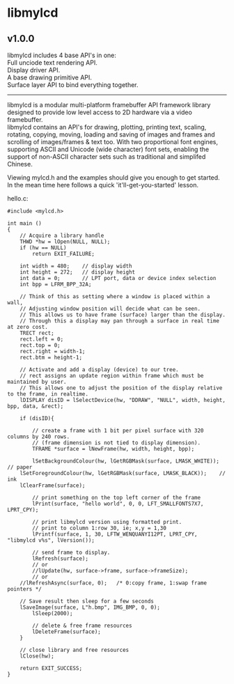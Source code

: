 
# libmylcd
## v1.0.0

libmylcd includes 4 base API's in one:<br/>
    Full unciode text rendering API.<br/>
    Display driver API.<br/>
    A base drawing primitive API.<br/>
    Surface layer API to bind everything together.<br/>



---


libmylcd is a modular multi-platform framebuffer API framework library designed to provide 
low level access to 2D hardware via a video framebuffer.<br/>
libmylcd contains an API's for drawing, plotting, printing text, scaling, rotating, copying,
moving, loading and saving of images and frames and scrolling of images/frames & text too.
With two proportional font engines, supporting ASCII and Unicode (wide character) font sets,
enabling the support of non-ASCII character sets such as traditional and simplifed Chinese.


Viewing mylcd.h and the examples should give you enough to get started.
In the mean time here follows a quick 'it'll-get-you-started' lesson.



hello.c:
```
#include <mylcd.h>

int main ()
{
    // Acquire a library handle
    THWD *hw = lOpen(NULL, NULL);
    if (hw == NULL)
    	return EXIT_FAILURE;

    int width = 480;	// display width
    int height = 272;	// display height
    int data = 0;		// LPT port, data or device index selection
    int bpp = LFRM_BPP_32A;

    // Think of this as setting where a window is placed within a wall,
    // Adjusting window position will decide what can be seen.
    // This allows us to have frame (surface) larger than the display.
    // Through this a display may pan through a surface in real time at zero cost.
    TRECT rect;	
    rect.left = 0;
    rect.top = 0;
    rect.right = width-1;
    rect.btm = height-1;
    
    // Activate and add a display (device) to our tree.
    // rect assigns an update region within frame which must be maintained by user.
    // This allows one to adjust the position of the display relative to the frame, in realtime.
    lDISPLAY disID = lSelectDevice(hw, "DDRAW", "NULL", width, height, bpp, data, &rect);

    if (disID){

        // create a frame with 1 bit per pixel surface with 320 columns by 240 rows.
    	// (frame dimension is not tied to display dimension).
    	TFRAME *surface = lNewFrame(hw, width, height, bpp);
    
    	lSetBackgroundColour(hw, lGetRGBMask(surface, LMASK_WHITE));	        // paper
	lSetForegroundColour(hw, lGetRGBMask(surface, LMASK_BLACK));    // ink
	lClearFrame(surface);
	        
    	// print something on the top left corner of the frame
    	lPrint(surface, "hello world", 0, 0, LFT_SMALLFONTS7X7, LPRT_CPY);
    
    	// print libmylcd version using formatted print.
    	// print to column 1:row 30, ie; x,y = 1,30
    	lPrintf(surface, 1, 30, LFTW_WENQUANYI12PT, LPRT_CPY, "libmylcd v%s", lVersion());

    	// send frame to display.
    	lRefresh(surface);
    	// or
    	//lUpdate(hw, surface->frame, surface->frameSize);
    	// or
	//lRefreshAsync(surface, 0);   /* 0:copy frame, 1:swap frame pointers */
   
	// Save result then sleep for a few seconds
	lSaveImage(surface, L"h.bmp", IMG_BMP, 0, 0);
    	lSleep(2000);
    	
    	// delete & free frame resources
    	lDeleteFrame(surface);
    }

    // close library and free resources
    lClose(hw);

    return EXIT_SUCCESS;
}
```

